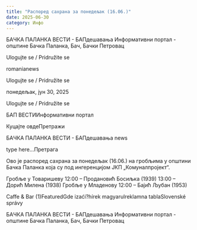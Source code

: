 ```yaml
---
title: "Распоред сахрана за понедељак (16.06.)"
date: 2025-06-30
category: Инфо
---
```


БАЧКА ПАЛАНКА ВЕСТИ - БАПдешавања Информативни портал - општине Бачка Паланка, Бач, Бачки Петровац

Ulogujte se / Pridružite se

romanianews

Ulogujte se / Pridružite se

понедељак, јун 30, 2025

Ulogujte se / Pridružite se

БАП ВЕСТИИнформативни портал

Куцајте овдеПретражи

БАЧКА ПАЛАНКА ВЕСТИ - БАПдешавања news

type here...Претрага

Ово је распоред сахрана за понедељак (16.06.) на гробљима у општини Бачка Паланка која су под ингеренцијом ЈКП „Комуналпројект“.

Гробље у Товаришеву
12:00 – Продановић Босиљка (1939)
13:00 – Дорић Милена (1938)
Гробље у Младенову
12:00 – Бајић Љубан (1953)

Caffe & Bar (1)FeaturedGde izaći?hírek magyarulreklamna tablaSlovenské správy

БАЧКА ПАЛАНКА ВЕСТИ - БАПдешавања Информативни портал - општине Бачка Паланка, Бач, Бачки Петровац
